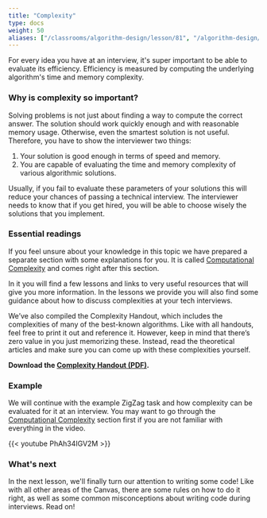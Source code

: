 ```yaml
---
title: "Complexity"
type: docs
weight: 50
aliases: ["/classrooms/algorithm-design/lesson/81", "/algorithm-design/time-and-memory-complexity"]
---
```

For every idea you have at an interview, it's super important to be able to evaluate its efficiency. Efficiency is measured by computing the underlying algorithm's time and memory complexity.

### Why is complexity so important?

Solving problems is not just about finding a way to compute the correct answer. The solution should work quickly enough and with reasonable memory usage. Otherwise, even the smartest solution is not useful. Therefore, you have to show the interviewer two things:

1. Your solution is good enough in terms of speed and memory.
2. You are capable of evaluating the time and memory complexity of various algorithmic solutions.

Usually, if you fail to evaluate these parameters of your solutions this will reduce your chances of passing a technical interview. The interviewer needs to know that if you get hired, you will be able to choose wisely the solutions that you implement.

### Essential readings

If you feel unsure about your knowledge in this topic we have prepared a separate section with some explanations for you. It is called [Computational Complexity](/algorithms/computational-complexity/) and comes right after this section.

In it you will find a few lessons and links to very useful resources that will give you more information. In the lessons we provide you will also find some guidance about how to discuss complexities at your tech interviews.

We’ve also compiled the Complexity Handout, which includes the complexities of many of the best-known algorithms. Like with all handouts, feel free to print it out and reference it. However, keep in mind that there’s zero value in you just memorizing these. Instead, read the theoretical articles and make sure you can come up with these complexities yourself.

**Download the [Complexity Handout (PDF)](/files/the-common-comlexities-handout.pdf).**

### Example

We will continue with the example ZigZag task and how complexity can be evaluated for it at an interview. You may want to go through the [Computational Complexity](https://train.hiredintech.com/classrooms/algorithm-design/lesson/48) section first if you are not familiar with everything in the video.

<!-- <div style="text-align: center; margin: 20px">
<iframe allowfullscreen="" frameborder="0" height="400" id="complexity_video" mozallowfullscreen="" src="//player.vimeo.com/video/86507336?api=1&amp;player_id=complexity_video" webkitallowfullscreen="" width="600px"></iframe>
</div> -->

<div class="row">
<div class="col-md-8 col-md-offset-2">
<div class="embed-responsive embed-responsive-16by9 text-center">
{{< youtube PhAh34IGV2M >}}
</div>
</div>
</div>

### What's next

In the next lesson, we'll finally turn our attention to writing some code! Like with all other areas of the Canvas, there are some rules on how to do it right, as well as some common misconceptions about writing code during interviews. Read on!
